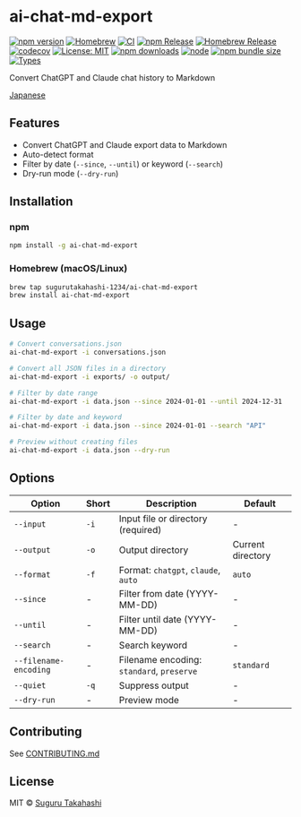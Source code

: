 # ai-chat-md-export

[![npm version](https://img.shields.io/npm/v/ai-chat-md-export.svg)](https://www.npmjs.com/package/ai-chat-md-export)
[![Homebrew](https://img.shields.io/badge/Homebrew-tap-orange.svg)](https://github.com/sugurutakahashi-1234/homebrew-tap)
[![CI](https://github.com/sugurutakahashi-1234/ai-chat-md-export/actions/workflows/ci-push-main.yml/badge.svg)](https://github.com/sugurutakahashi-1234/ai-chat-md-export/actions/workflows/ci-push-main.yml)
[![npm Release](https://github.com/sugurutakahashi-1234/ai-chat-md-export/actions/workflows/cd-npm-release.yml/badge.svg)](https://github.com/sugurutakahashi-1234/ai-chat-md-export/actions/workflows/cd-npm-release.yml)
[![Homebrew Release](https://github.com/sugurutakahashi-1234/ai-chat-md-export/actions/workflows/cd-homebrew-release.yml/badge.svg)](https://github.com/sugurutakahashi-1234/ai-chat-md-export/actions/workflows/cd-homebrew-release.yml)
[![codecov](https://codecov.io/gh/sugurutakahashi-1234/ai-chat-md-export/graph/badge.svg?token=KPN7UZ7ATY)](https://codecov.io/gh/sugurutakahashi-1234/ai-chat-md-export)
[![License: MIT](https://img.shields.io/badge/License-MIT-yellow.svg)](https://opensource.org/licenses/MIT)
[![npm downloads](https://img.shields.io/npm/dm/ai-chat-md-export.svg)](https://www.npmjs.com/package/ai-chat-md-export)
[![node](https://img.shields.io/node/v/ai-chat-md-export)](https://nodejs.org)
[![npm bundle size](https://img.shields.io/bundlephobia/min/ai-chat-md-export)](https://bundlephobia.com/package/ai-chat-md-export)
[![Types](https://img.shields.io/npm/types/ai-chat-md-export)](https://www.npmjs.com/package/ai-chat-md-export)

Convert ChatGPT and Claude chat history to Markdown

[Japanese](README.ja.md)

## Features

- Convert ChatGPT and Claude export data to Markdown
- Auto-detect format
- Filter by date (`--since`, `--until`) or keyword (`--search`)
- Dry-run mode (`--dry-run`)

## Installation

### npm

```bash
npm install -g ai-chat-md-export
```

### Homebrew (macOS/Linux)

```bash
brew tap sugurutakahashi-1234/ai-chat-md-export
brew install ai-chat-md-export
```

## Usage

```bash
# Convert conversations.json
ai-chat-md-export -i conversations.json

# Convert all JSON files in a directory
ai-chat-md-export -i exports/ -o output/

# Filter by date range
ai-chat-md-export -i data.json --since 2024-01-01 --until 2024-12-31

# Filter by date and keyword
ai-chat-md-export -i data.json --since 2024-01-01 --search "API"

# Preview without creating files
ai-chat-md-export -i data.json --dry-run
```

## Options

| Option                | Short | Description                               | Default           |
| --------------------- | ----- | ----------------------------------------- | ----------------- |
| `--input`             | `-i`  | Input file or directory (required)        | -                 |
| `--output`            | `-o`  | Output directory                          | Current directory |
| `--format`            | `-f`  | Format: `chatgpt`, `claude`, `auto`       | `auto`            |
| `--since`             | -     | Filter from date (YYYY-MM-DD)             | -                 |
| `--until`             | -     | Filter until date (YYYY-MM-DD)            | -                 |
| `--search`            | -     | Search keyword                            | -                 |
| `--filename-encoding` | -     | Filename encoding: `standard`, `preserve` | `standard`        |
| `--quiet`             | `-q`  | Suppress output                           | -                 |
| `--dry-run`           | -     | Preview mode                              | -                 |

## Contributing

See [CONTRIBUTING.md](CONTRIBUTING.md)

## License

MIT © [Suguru Takahashi](https://github.com/sugurutakahashi-1234)